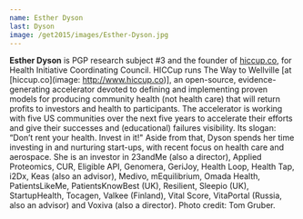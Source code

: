 ```yaml
---
name: Esther Dyson
last: Dyson
image: /get2015/images/Esther-Dyson.jpg
---
```


**Esther Dyson** is PGP research subject #3 and the founder of [hiccup.co](http://www.hiccup.co), for Health Initiative Coordinating Council. HICCup runs The Way to Wellville [at [hiccup.co](image: http://www.hiccup.co)], an open-source, evidence-generating accelerator devoted to defining and implementing proven models for producing community health (not health care) that will return profits to investors and health to participants. The accelerator is working with five US communities over the next five years to accelerate their efforts and give their successes and (educational) failures visibility. Its slogan: “Don’t rent your health. Invest in it!" Aside from that, Dyson spends her time investing in and nurturing start-ups, with recent focus on health care and aerospace. She is an investor in 23andMe (also a director), Applied Proteomics, CUR, Eligible API, Genomera, GeriJoy, Health Loop, Health Tap, i2Dx, Keas (also an advisor), Medivo, mEquilibrium, Omada Health, PatientsLikeMe, PatientsKnowBest (UK), Resilient, Sleepio (UK), StartupHealth, Tocagen, Valkee (Finland), Vital Score, VitaPortal (Russia, also an advisor) and Voxiva (also a director). Photo credit: Tom Gruber.
